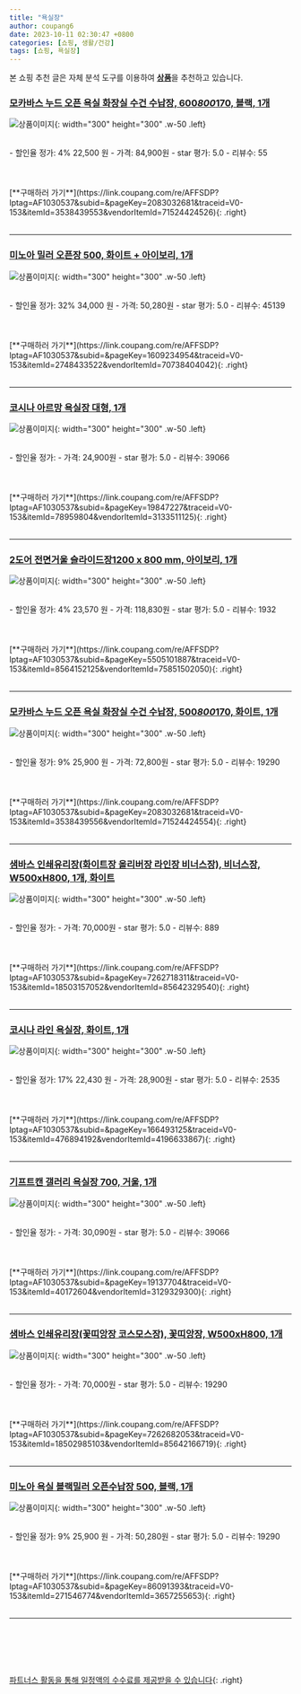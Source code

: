 ```yaml
---
title: "욕실장"
author: coupang6
date: 2023-10-11 02:30:47 +0800
categories: [쇼핑, 생활/건강]
tags: [쇼핑, 욕실장]
---
```


본 쇼핑 추천 글은 자체 분석 도구를 이용하여 [**상품**](https://link.coupang.com/a/bao1ui)을 추천하고 있습니다.

### [모카바스 누드 오픈 욕실 화장실 수건 수납장, 600*800*170, 블랙, 1개](https://link.coupang.com/re/AFFSDP?lptag=AF1030537&subid=&pageKey=2083032681&traceid=V0-153&itemId=3538439553&vendorItemId=71524424526)

![상품이미지](https://thumbnail7.coupangcdn.com/thumbnails/remote/230x230ex/image/vendor_inventory/0646/9c80a1b599f54a95a19cccee3dbd5d69c1c5aeeadb12a28f9af5f72001e9.jpg){: width="300" height="300" .w-50 .left}


<br>
- 할인율 정가: 4%  22,500   원
- 가격: 84,900원
- star 평가: 5.0
- 리뷰수: 55
<br>
<br>
<br>
<br>
[**구매하러 가기**](https://link.coupang.com/re/AFFSDP?lptag=AF1030537&subid=&pageKey=2083032681&traceid=V0-153&itemId=3538439553&vendorItemId=71524424526){: .right}
<br>
<br>

---

### [미노아 밀러 오픈장 500, 화이트 + 아이보리, 1개](https://link.coupang.com/re/AFFSDP?lptag=AF1030537&subid=&pageKey=1609234954&traceid=V0-153&itemId=2748433522&vendorItemId=70738404042)

![상품이미지](https://thumbnail7.coupangcdn.com/thumbnails/remote/230x230ex/image/retail/images/2020/05/21/15/5/8dbaa173-3fd0-4895-84ab-a63a33fdf536.jpg){: width="300" height="300" .w-50 .left}


<br>
- 할인율 정가: 32%  34,000   원
- 가격: 50,280원
- star 평가: 5.0
- 리뷰수: 45139
<br>
<br>
<br>
<br>
[**구매하러 가기**](https://link.coupang.com/re/AFFSDP?lptag=AF1030537&subid=&pageKey=1609234954&traceid=V0-153&itemId=2748433522&vendorItemId=70738404042){: .right}
<br>
<br>

---

### [코시나 아르망 욕실장 대형, 1개](https://link.coupang.com/re/AFFSDP?lptag=AF1030537&subid=&pageKey=19847227&traceid=V0-153&itemId=78959804&vendorItemId=3133511125)

![상품이미지](https://thumbnail10.coupangcdn.com/thumbnails/remote/230x230ex/image/product/image/vendoritem/2019/03/29/3133511125/a26fb124-3f49-4549-8ddb-2e20e6d3a393.jpg){: width="300" height="300" .w-50 .left}


<br>
- 할인율 정가: 
- 가격: 24,900원
- star 평가: 5.0
- 리뷰수: 39066
<br>
<br>
<br>
<br>
[**구매하러 가기**](https://link.coupang.com/re/AFFSDP?lptag=AF1030537&subid=&pageKey=19847227&traceid=V0-153&itemId=78959804&vendorItemId=3133511125){: .right}
<br>
<br>

---

### [2도어 전면거울 슬라이드장1200 x 800 mm, 아이보리, 1개](https://link.coupang.com/re/AFFSDP?lptag=AF1030537&subid=&pageKey=5505101887&traceid=V0-153&itemId=8564152125&vendorItemId=75851502050)

![상품이미지](https://thumbnail6.coupangcdn.com/thumbnails/remote/230x230ex/image/rs_quotation_api/k9mjucy8/ba840ed8a9ac44ca9d154cd258bb7760.jpg){: width="300" height="300" .w-50 .left}


<br>
- 할인율 정가: 4%  23,570   원
- 가격: 118,830원
- star 평가: 5.0
- 리뷰수: 1932
<br>
<br>
<br>
<br>
[**구매하러 가기**](https://link.coupang.com/re/AFFSDP?lptag=AF1030537&subid=&pageKey=5505101887&traceid=V0-153&itemId=8564152125&vendorItemId=75851502050){: .right}
<br>
<br>

---

### [모카바스 누드 오픈 욕실 화장실 수건 수납장, 500*800*170, 화이트, 1개](https://link.coupang.com/re/AFFSDP?lptag=AF1030537&subid=&pageKey=2083032681&traceid=V0-153&itemId=3538439556&vendorItemId=71524424554)

![상품이미지](https://thumbnail10.coupangcdn.com/thumbnails/remote/230x230ex/image/vendor_inventory/8d49/62356e2cd2a97e377c506cf52523390ecd80e9797f3d57e1cd83cf56f927.jpg){: width="300" height="300" .w-50 .left}


<br>
- 할인율 정가: 9%  25,900   원
- 가격: 72,800원
- star 평가: 5.0
- 리뷰수: 19290
<br>
<br>
<br>
<br>
[**구매하러 가기**](https://link.coupang.com/re/AFFSDP?lptag=AF1030537&subid=&pageKey=2083032681&traceid=V0-153&itemId=3538439556&vendorItemId=71524424554){: .right}
<br>
<br>

---

### [샘바스 인쇄유리장(화이트장 올리버장 라인장 비너스장), 비너스장, W500xH800, 1개, 화이트](https://link.coupang.com/re/AFFSDP?lptag=AF1030537&subid=&pageKey=7262718311&traceid=V0-153&itemId=18503157052&vendorItemId=85642329540)

![상품이미지](https://thumbnail8.coupangcdn.com/thumbnails/remote/230x230ex/image/vendor_inventory/e18d/dab66b2ee140130754f5c2769e116e8919d1b55c41af5b70fdf0bc9c2b12.JPG){: width="300" height="300" .w-50 .left}


<br>
- 할인율 정가: 
- 가격: 70,000원
- star 평가: 5.0
- 리뷰수: 889
<br>
<br>
<br>
<br>
[**구매하러 가기**](https://link.coupang.com/re/AFFSDP?lptag=AF1030537&subid=&pageKey=7262718311&traceid=V0-153&itemId=18503157052&vendorItemId=85642329540){: .right}
<br>
<br>

---

### [코시나 라인 욕실장, 화이트, 1개](https://link.coupang.com/re/AFFSDP?lptag=AF1030537&subid=&pageKey=166493125&traceid=V0-153&itemId=476894192&vendorItemId=4196633867)

![상품이미지](https://thumbnail10.coupangcdn.com/thumbnails/remote/230x230ex/image/retail/images/2018/12/10/12/5/70a86cab-0915-410a-984f-ea762412f803.jpg){: width="300" height="300" .w-50 .left}


<br>
- 할인율 정가: 17%  22,430   원
- 가격: 28,900원
- star 평가: 5.0
- 리뷰수: 2535
<br>
<br>
<br>
<br>
[**구매하러 가기**](https://link.coupang.com/re/AFFSDP?lptag=AF1030537&subid=&pageKey=166493125&traceid=V0-153&itemId=476894192&vendorItemId=4196633867){: .right}
<br>
<br>

---

### [기프트캔 갤러리 욕실장 700, 거울, 1개](https://link.coupang.com/re/AFFSDP?lptag=AF1030537&subid=&pageKey=19137704&traceid=V0-153&itemId=40172604&vendorItemId=3129329300)

![상품이미지](https://thumbnail10.coupangcdn.com/thumbnails/remote/230x230ex/image/product/image/vendoritem/2019/01/31/3129329300/8461ffcb-5c87-44be-bb8c-009bf1ec0f9d.jpg){: width="300" height="300" .w-50 .left}


<br>
- 할인율 정가: 
- 가격: 30,090원
- star 평가: 5.0
- 리뷰수: 39066
<br>
<br>
<br>
<br>
[**구매하러 가기**](https://link.coupang.com/re/AFFSDP?lptag=AF1030537&subid=&pageKey=19137704&traceid=V0-153&itemId=40172604&vendorItemId=3129329300){: .right}
<br>
<br>

---

### [샘바스 인쇄유리장(꽃띠앙장 코스모스장), 꽃띠앙장, W500xH800, 1개](https://link.coupang.com/re/AFFSDP?lptag=AF1030537&subid=&pageKey=7262682053&traceid=V0-153&itemId=18502985103&vendorItemId=85642166719)

![상품이미지](https://thumbnail10.coupangcdn.com/thumbnails/remote/230x230ex/image/vendor_inventory/eb01/652a9c312674cedf1b050b6b6c2b93cb88f72981b6eefb48d91b0118757f.JPG){: width="300" height="300" .w-50 .left}


<br>
- 할인율 정가: 
- 가격: 70,000원
- star 평가: 5.0
- 리뷰수: 19290
<br>
<br>
<br>
<br>
[**구매하러 가기**](https://link.coupang.com/re/AFFSDP?lptag=AF1030537&subid=&pageKey=7262682053&traceid=V0-153&itemId=18502985103&vendorItemId=85642166719){: .right}
<br>
<br>

---

### [미노아 욕실 블랙밀러 오픈수납장 500, 블랙, 1개](https://link.coupang.com/re/AFFSDP?lptag=AF1030537&subid=&pageKey=86091393&traceid=V0-153&itemId=271546774&vendorItemId=3657255653)

![상품이미지](https://thumbnail6.coupangcdn.com/thumbnails/remote/230x230ex/image/retail/images/713670781978876-abd41be7-8332-4948-80a9-8764a73be694.jpg){: width="300" height="300" .w-50 .left}


<br>
- 할인율 정가: 9%  25,900   원
- 가격: 50,280원
- star 평가: 5.0
- 리뷰수: 19290
<br>
<br>
<br>
<br>
[**구매하러 가기**](https://link.coupang.com/re/AFFSDP?lptag=AF1030537&subid=&pageKey=86091393&traceid=V0-153&itemId=271546774&vendorItemId=3657255653){: .right}
<br>
<br>

---
<br><br><br><br><br> [파트너스 활동을 통해 일정액의 수수료를 제공받을 수 있습니다](https://link.coupang.com/a/bao1ui){: .right}
